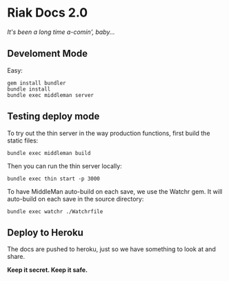 # Riak Docs 2.0

*It's been a long time a-comin', baby...*

## Develoment Mode

Easy:

```
gem install bundler
bundle install
bundle exec middleman server
```

## Testing deploy mode

To try out the thin server in the way production functions, first build the static files:

```
bundle exec middleman build
```

Then you can run the thin server locally:

```
bundle exec thin start -p 3000
```

To have MiddleMan auto-build on each save, we use the Watchr gem. It will auto-build on each save in the source directory:

```
bundle exec watchr ./Watchrfile
```

## Deploy to Heroku

The docs are pushed to heroku, just so we have something to look at and share.

**Keep it secret. Keep it safe.**
